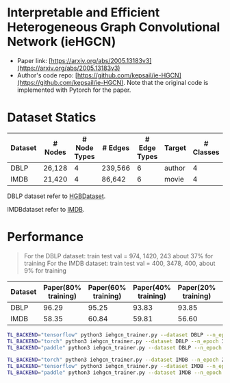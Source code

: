 # Interpretable and Efficient Heterogeneous Graph Convolutional Network (ieHGCN)

- Paper link: [https://arxiv.org/abs/2005.13183v3](https://arxiv.org/abs/2005.13183v3)
- Author's code repo: [https://github.com/kepsail/ie-HGCN](https://github.com/kepsail/ie-HGCN). Note that the original code is 
  implemented with Pytorch for the paper.

# Dataset Statics

| Dataset | # Nodes | # Node Types | # Edges | # Edge Types | Target | # Classes |
| ------- | ------- |--------------| ------- | ------------ | ------ |-----------|
| DBLP    | 26,128  | 4            | 239,566 | 6            | author | 4         |
| IMDB    | 21,420  | 4            | 86,642  | 6            | movie  | 4         |

DBLP dataset refer to [HGBDataset](https://gammagl.readthedocs.io/en/latest/api/gammagl.datasets.html#gammagl.datasets.HGBDataset).

IMDBdataset refer to [IMDB](https://gammagl.readthedocs.io/en/latest/api/gammagl.datasets.html#gammagl.datasets.IMDB).

# Performance
> For the DBLP dataset: train test val = 974, 1420, 243 about  37% for training
> For the IMDB dataset: train test val = 400, 3478, 400, about 9% for training

| Dataset | Paper(80% training) | Paper(60% training) | Paper(40% training) | Paper(20% training) | Our(tf)     | Our(th)     | Our(pd)     |
|---------|---------------------|---------------------|---------------------|---------------------|-------------|-------------|-------------|
| DBLP    | 96.29               | 95.25               | 93.83               | 93.85               | 92.30±0.49% | 90.90±0.74% | 91.18±0.66% |
| IMDB    | 58.35               | 60.84               | 59.81               | 56.60               | 58.10±0.42% | 55.22±1.21% | 56.08±2.13% |

```bash
TL_BACKEND="tensorflow" python3 iehgcn_trainer.py --dataset DBLP --n_epoch 30 --lr 0.01 --num_layers 3 --hidden_channels [64, 32] --l2_coef 0.0005 --drop_rate 0.2
TL_BACKEND="torch" python3 iehgcn_trainer.py --dataset DBLP --n_epoch 30 --lr 0.005 --num_layers 4 --hidden_channels [64, 32, 16] --l2_coef 0.0005 --drop_rate 0.0
TL_BACKEND="paddle" python3 iehgcn_trainer.py --dataset DBLP --n_epoch 30 --lr 0.01 --num_layers 4 --hidden_channels [64, 32, 16] --l2_coef 0.0005 --drop_rate 0.1

TL_BACKEND="torch" python3 iehgcn_trainer.py --dataset IMDB --n_epoch 25 --lr 0.01 --num_layers 3 --hidden_channels [64, 32] --l2_coef 0.0005 --drop_rate 0.2
TL_BACKEND="tensorflow" python3 iehgcn_trainer.py --dataset IMDB --n_epoch 25 --lr 0.005 --num_layers 3 --hidden_channels [64, 32] --l2_coef 0.0005 --drop_rate 0.2
TL_BACKEND="paddle" python3 iehgcn_trainer.py --dataset IMDB --n_epoch 25 --lr 0.005 --num_layers 3 --hidden_channels [64, 32] --l2_coef 0.0005 --drop_rate 0.2
```
